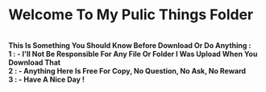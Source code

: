 <h1>Welcome To My Pulic Things Folder</h1> <br>
<b>This Is Something You Should Know Before Download Or Do Anything :<b> <br>
<font color:red>1 : - I'll Not Be Responsible For Any File Or Folder I Was Upload When You Download That </font><br>
<font color:red>2 : - Anything Here Is Free For Copy, No Question, No Ask, No Reward</font> <br>
<font color:red>3 : - Have A Nice Day !</font> <br>
